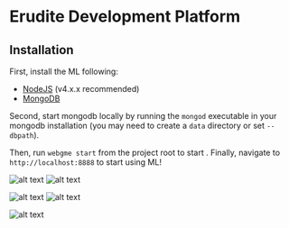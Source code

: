 # Erudite Development Platform
## Installation
First, install the ML following:
- [NodeJS](https://nodejs.org/en/) (v4.x.x recommended)
- [MongoDB](https://www.mongodb.com/)

Second, start mongodb locally by running the `mongod` executable in your mongodb installation (you may need to create a `data` directory or set `--dbpath`).

Then, run `webgme start` from the project root to start . Finally, navigate to `http://localhost:8888` to start using ML!



![alt text](https://github.com/doc-vu/Stratum/blob/master/png/eruditeModel.png)
![alt text](https://github.com/doc-vu/Stratum/blob/master/png/MLAlgos.png)

![alt text](https://github.com/doc-vu/Stratum/blob/master/png/overview.PNG)
![alt text](https://github.com/doc-vu/Stratum/blob/master/png/pipeline.PNG)


![alt text](https://github.com/doc-vu/Stratum/blob/master/png/StreamLineML.png)
